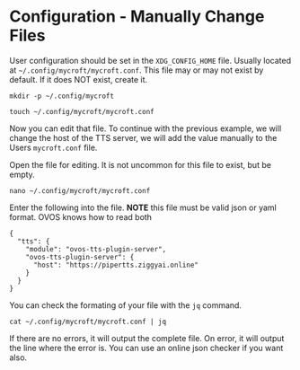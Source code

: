 # Configuration - Manually Change Files
User configuration should be set in the `XDG_CONFIG_HOME` file.  Usually located at `~/.config/mycroft/mycroft.conf`.  This file may or may not exist by default.  If it does NOT exist, create it.

`mkdir -p ~/.config/mycroft`

`touch ~/.config/mycroft/mycroft.conf`

Now you can edit that file.  To continue with the previous example, we will change the host of the TTS server, we will add the value manually to the Users `mycroft.conf` file.

Open the file for editing.  It is not uncommon for this file to exist, but be empty.

`nano ~/.config/mycroft/mycroft.conf`

Enter the following into the file.  **NOTE** this file must be valid json or yaml format.  OVOS knows how to read both

```
{
  "tts": {
    "module": "ovos-tts-plugin-server",
    "ovos-tts-plugin-server": {
      "host": "https://pipertts.ziggyai.online"
    }
  }
}
```

You can check the formating of your file with the `jq` command.

`cat ~/.config/mycroft/mycroft.conf | jq`

If there are no errors, it will output the complete file.  On error, it will output the line where the error is.  You can use an online json checker if you want also.
